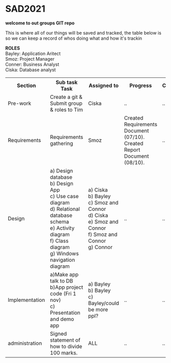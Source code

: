 # SAD2021
<b>
  welcome to out groups GIT repo 
</b> 

<p>
  This is where all of our things will be saved and tracked, the table below is so we can keep a record of whos doing what and how it's trackin
  
 </p> 
 
 <b> ROLES </b> <br>
 Bayley: Application Aritect <br>
 Smoz: Project Manager <br>
 Conner: Business Analyst <br>
 Ciska: Database analyst <br>
 
 
 <table>
  <tr>
    <th>Section </th>
    <th>Sub task Task</th>
    <th>Assigned to</th>
    <th>Progress</th>
    <th>Complete</th> 


  </tr>
  <tr>
    <td>Pre-work</td>
    <td>Create a git & Submit group & roles to Tim </td>
    <td>Ciska </td>
    <td> .. </td>
    <td> .. </td>
  </tr>
  
  <tr>
    <td>Requirements</td>
    <td>Requirements gathering  </td>
    <td>Smoz </td>
    <td>Created Requirements Document (07/10). <br> Created Report Document (08/10). </td>
    <td> .. </td>
  </tr>
  
  <tr>
    <td>Design</td>
    <td> a) Design database <br> b) Design App <br> c) Use case diagram <br> d) Relational database schema <br> e) Activity diagram <br> f) Class diagram <br> g) Windows navigation diagram </td>
    <td> a) Ciska <br> b) Bayley <br> c) Smoz and Connor <br> d) Ciska <br> e) Smoz and Connor <br> f) Smoz and Connor <br> g) Connor </td>
    <td> .. </td>
    <td> .. </td>
  </tr>
  
  <tr>
    <td>Implementation</td>
    <td>a)Make app talk to DB <br> b)App project code (Fri 1 nov)  <br> c) Presentation and demo app  </td>
    <td> a) Bayley <br> b) Bayley <br> c) Bayley/could be more ppl?</td>
    <td> .. </td>
    <td> .. </td>
  </tr>
  
  <tr>
    <td>administration</td>
    <td>Signed statement of how to divide 100 marks.   </td>
    <td> ALL </td>
    <td> .. </td>
    <td> .. </td>
  </tr>
  
  
  
  
  
  
</table>
